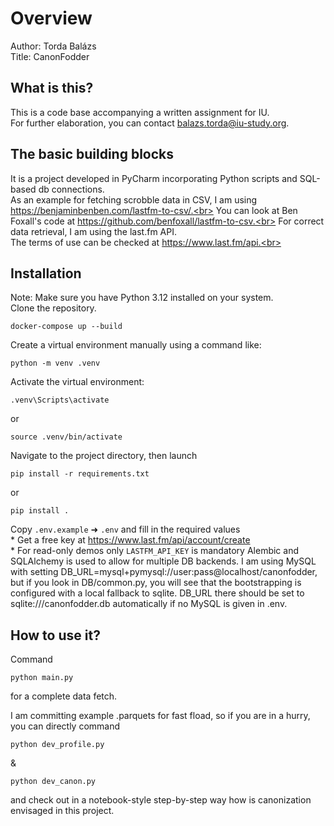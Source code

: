 # Overview

Author: Torda Balázs  
Title: CanonFodder


## What is this?

This is a code base accompanying a written assignment for IU.<br>
For further elaboration, you can contact balazs.torda@iu-study.org.

## The basic building blocks

It is a project developed in PyCharm incorporating Python scripts and SQL-based db connections.<br>
As an example for fetching scrobble data in CSV, I am using https://benjaminbenben.com/lastfm-to-csv/.<br>
You can look at Ben Foxall's code at https://github.com/benfoxall/lastfm-to-csv.<br>
For correct data retrieval, I am using the last.fm API.<br>
The terms of use can be checked at https://www.last.fm/api.<br>

## Installation

Note: Make sure you have Python 3.12 installed on your system.<br>
Clone the repository.<br>
```shell
docker-compose up --build
```
Create a virtual environment manually using a command like:<br>
```shell
python -m venv .venv
```
Activate the virtual environment:<br>
```shell
.venv\Scripts\activate
```
or
```shell
source .venv/bin/activate
```
Navigate to the project directory, then launch<br>
```shell
pip install -r requirements.txt
```
or
```shell
pip install .
```
Copy `.env.example` ➜ `.env` and fill in the required values  
      * Get a free key at https://www.last.fm/api/account/create  
      * For read-only demos only `LASTFM_API_KEY` is mandatory 
Alembic and SQLAlchemy is used to allow for multiple DB backends.
I am using MySQL with setting DB_URL=mysql+pymysql://user:pass@localhost/canonfodder,
but if you look in DB/common.py, you will see that the bootstrapping is configured with a local fallback to sqlite.
DB_URL there should be set to sqlite:///canonfodder.db automatically if no MySQL is given in .env.

## How to use it?
Command
```shell
python main.py
```
for a complete data fetch.

I am committing example .parquets for fast fload, so if you are in a hurry,
you can directly command
```shell
python dev_profile.py
```
&
```shell
python dev_canon.py
```
and check out in a notebook-style step-by-step way how is canonization envisaged in this project.
